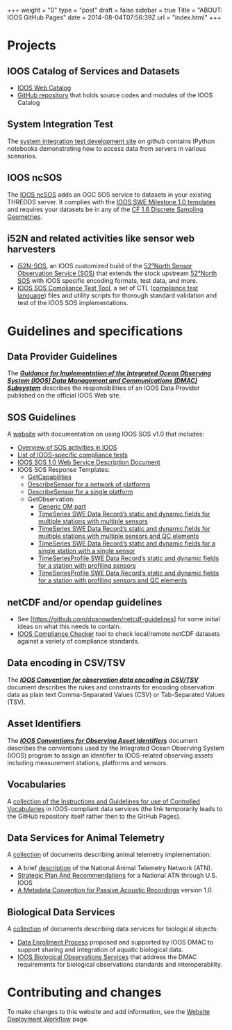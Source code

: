 +++
weight = "0"
type = "post"
draft = false
sidebar = true
Title = "ABOUT: IOOS GitHub Pages"
date = 2014-08-04T07:56:39Z
url = "index.html"
+++


# Projects
<a name="System Integration Test"></a>

## IOOS Catalog of Services and Datasets

* [IOOS Web Catalog](http://catalog.ioos.us)
* [GitHub repository](https://github.com/ioos/catalog) that holds source codes and modules of the IOOS Catalog

## System Integration Test

The [system integration test development site](https://github.com/ioos/system-test) on github contains IPython notebooks demonstrating how to access data from servers in various scenarios. 

## IOOS ncSOS

The [IOOS ncSOS](https://github.com/asascience-open/ncSOS) adds an OGC SOS service to datasets in your existing THREDDS server. It complies with the [IOOS SWE Milestone 1.0 templates](https://github.com/ioos/sos-guidelines/tree/master/template/milestone1.0) and requires your datasets be in any of the [CF 1.6 Discrete Sampling Geometries](http://cfconventions.org/Data/cf-conventions/cf-conventions-1.6/build/cf-conventions.html#discrete-sampling-geometries).

## i52N and related activities like sensor web harvesters

*  [i52N-SOS](http://ioos.github.io/i52n-sos/), an IOOS customized build of the [52°North Sensor Observation Service (SOS)](http://52north.org/sos) that extends the stock upstream [52°North SOS](https://github.com/52North/SOS) with IOOS specific encoding formats, test data, and more.
* [IOOS SOS Compliance Test Tool](https://github.com/ioos/ioos-sos-compliance-tests), a set of CTL ([compliance test language](http://portal.opengeospatial.org/files/?artifact_id=33085)) files and utility scripts for thorough standard validation and test of the IOOS SOS implementations.

<!-- * [IOOS SOS Validator](https://github.com/ioos/ioos-sos-validator) for simple schema validation of SOS responses and templates --> 

# Guidelines and specifications

## Data Provider Guidelines

The [_**Guidance for Implementation of the Integrated Ocean Observing System (IOOS) Data Management and Communications (DMAC) Subsystem**_](http://www.ioos.noaa.gov/data/contribute_data.html) describes the responsibilities of an IOOS Data Provider published on the official IOOS Web site.


## SOS Guidelines

A [website](http://ioos.github.io/sos-guidelines) with documentation on using IOOS SOS v1.0 that includes:    

* [Overview of SOS activities in IOOS](http://ioos.github.io/sos-guidelines/about/)
* [List of IOOS-specific compliance tests](http://ioos.github.io/sos-guidelines/doc/testing/sos_test_list_github_notoc_summary/)  
* [IOOS SOS 1.0 Web Service Description Document](http://ioos.github.io/sos-guidelines/doc/wsdd/sos_wsdd_github_notoc/)   
* IOOS SOS Response Templates:
  - [GetCapabilities](http://ioos.github.io/sos-guidelines/template/SOS-GetCapabilities/)
  - [DescribeSensor for a network of platforms](http://ioos.github.io/sos-guidelines/template/SML-DescribeSensor-Network/)
  - [DescribeSensor for a single platform](http://ioos.github.io/sos-guidelines/template/SML-DescribeSensor-Station/)
  - GetObservation:
     * [Generic OM part](http://ioos.github.io/sos-guidelines/template/OM-GetObservation/)
     * [TimeSeries SWE Data Record’s static and dynamic fields for multiple stations with multiple sensors](http://ioos.github.io/sos-guidelines/template/SWE-MultiStation-TimeSeries/)
     * [TimeSeries SWE Data Record’s static and dynamic fields for multiple stations with multiple sensors and QC elements](http://ioos.github.io/sos-guidelines/template/SWE-MultiStation-TimeSeries_QC/)
     * [TimeSeries SWE Data Record’s static and dynamic fields for a single station with a single sensor](http://ioos.github.io/sos-guidelines/template/SWE-SingleStation-SingleProperty-TimeSeries/)
     * [TimeSeriesProfile SWE Data Record’s static and dynamic fields for a station with profiling sensors](http://ioos.github.io/sos-guidelines/template/SWE-SingleStation-TimeSeriesProfile/)
     * [TimeSeriesProfile SWE Data Record’s static and dynamic fields for a station with profiling sensors and QC elements](http://ioos.github.io/sos-guidelines/template/SWE-SingleStation-TimeSeriesProfile_QC/)   

## netCDF and/or opendap guidelines
* See [https://github.com/dpsnowden/netcdf-guidelines] for some initial ideas on what this needs to contain.
* [IOOS Compliance Checker](https://github.com/ioos/compliance-checker) tool to check local/remote netCDF datasets against a variety of compliance standards. 

## Data encoding in CSV/TSV

The [_**IOOS Convention for observation data encoding in CSV/TSV**_](http://ioos.github.io/ioos-csv-tsv/) document describes the rukes and constraints for encoding observation data as plain text Comma-Separated Values (CSV) or Tab-Separated Values (TSV).

## Asset Identifiers

The [_**IOOS Conventions for Observing Asset Identifiers**_](http://ioos.github.io/conventions-for-observing-asset-identifiers/) document describes the conventions used by the Integrated Ocean Observing System (IOOS) program to assign an identifier to IOOS-related observing assets including measurement stations, platforms and sensors.

## Vocabularies

A [collection of the Instructions and Guidelines for use of Controlled Vocabularies](https://github.com/ioos/vocabularies) in IOOS-compliant data services (the link temporarily leads to the GitHub repository itself rather then to the GitHub Pages).

## Data Services for Animal Telemetry

A [collection](http://ioos.github.io/animal-telemetry/) of documents describing animal telemetry implementation: 

* A brief [description](http://ioos.github.io/animal-telemetry/about/) of the National Animal Telemetry Network (ATN). 
* [Strategic Plan And Recommendations](http://ioos.github.io/animal-telemetry/animal-telemetry-plan/) for a National ATN through U.S. IOOS
* [A Metadata Convention for Passive Acoustic Recordings](http://abirger.github.io/animal-telemetry/passive-acoustic/) version 1.0.

## Biological Data Services 

A [collection](http://ioos.github.io/biological-data-services/) of documents describing data services for biological objects:

* [Data Enrollment Process](http://ioos.github.io/biological-data-services/biological-data-procedure/) proposed and supported by IOOS DMAC to support sharing and integration of aquatic biological data.
* [IOOS Biological Observations Services](http://ioos.github.io/biological-data-services/biological-observations/) that address the DMAC requirements for biological observations standards and interoperability.

# Contributing and changes

To make changes to this website and add information, see the [Website Deployment Workflow](website_deployment_workflow_updated) page. 


